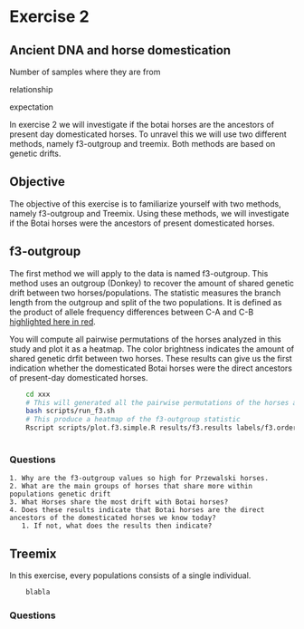 # Exercise 2 #

## Ancient DNA and horse domestication ##

Number of samples
where they are from

relationship 

expectation

In exercise 2 we will investigate if the botai horses are the ancestors of present day domesticated horses. To unravel this we will use two different methods, namely f3-outgroup and treemix. Both methods are based on genetic drifts. 


## Objective ##
The objective of this exercise is to familiarize yourself with two methods, namely f3-outgroup and Treemix. Using these methods, we will investigate if the Botai horses were the ancestors of present domesticated horses.

## f3-outgroup ##
The first method we will apply to the data is named f3-outgroup. This method uses an outgroup (Donkey) to recover the amount of shared genetic drift between two horses/populations. The statistic measures the branch length from the outgroup and split of the two populations. It is defined as the product of allele frequency differences between C-A and C-B [highlighted here in red](https://gaworkshop.readthedocs.io/en/latest/_images/f3-tree.png). 

You will compute all pairwise permutations of the horses analyzed in this study and plot it as a heatmap. The color brightness indicates the amount of shared genetic drfit between two horses. These results can give us the first indication whether the domesticated Botai horses were the direct ancestors of present-day domesticated horses.

```bash
	cd xxx
	# This will generated all the pairwise permutations of the horses analyzed in this exercise
	bash scripts/run_f3.sh
	# This produce a heatmap of the f3-outgroup statistic
	Rscript scripts/plot.f3.simple.R results/f3.results labels/f3.order
	
```


### Questions ###

	1. Why are the f3-outgroup values so high for Przewalski horses.
	2. What are the main groups of horses that share more within populations genetic drift
	3. What Horses share the most drift with Botai horses?
	4. Does these results indicate that Botai horses are the direct ancestors of the domesticated horses we know today?
	   1. If not, what does the results then indicate?


## Treemix ##

In this exercise, every populations consists of a single individual.

```bash
	blabla
```

### Questions ###
